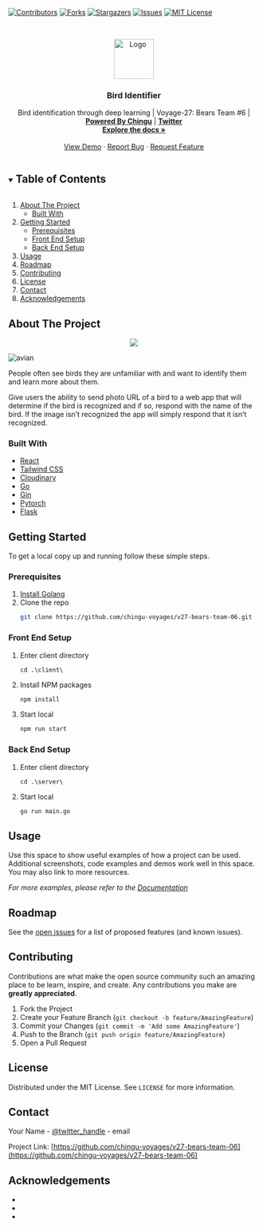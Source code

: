


[contributors-shield]: https://img.shields.io/github/contributors/chingu-voyages/v27-bears-team-06.svg?style=for-the-badge
[contributors-url]: https://github.com/chingu-voyages/v27-bears-team-06/graphs/contributors
[forks-shield]: https://img.shields.io/github/forks/chingu-voyages/v27-bears-team-06.svg?style=for-the-badge
[forks-url]: https://github.com/chingu-voyages/v27-bears-team-06/network/members
[stars-shield]: https://img.shields.io/github/stars/chingu-voyages/v27-bears-team-06.svg?style=for-the-badge
[stars-url]: https://github.com/chingu-voyages/v27-bears-team-06/stargazers
[issues-shield]: https://img.shields.io/github/issues/chingu-voyages/v27-bears-team-06.svg?style=for-the-badge
[issues-url]: https://github.com/chingu-voyages/v27-bears-team-06/issues
[license-shield]: https://img.shields.io/github/license/chingu-voyages/v27-bears-team-06.svg?style=for-the-badge
[license-url]: https://github.com/chingu-voyages/v27-bears-team-06/blob/master/LICENSE.txt

[![Contributors][contributors-shield]][contributors-url]
[![Forks][forks-shield]][forks-url]
[![Stargazers][stars-shield]][stars-url]
[![Issues][issues-shield]][issues-url]
[![MIT License][license-shield]][license-url]

<!-- PROJECT LOGO -->
<br />
<p align="center">
  <a href="https://github.com/chingu-voyages/v27-bears-team-06">
    <img src="https://chingu.io/logo-with-text-192.png" alt="Logo" height="80">
  </a>

  <h3 align="center">Bird Identifier </h3>

  <p align="center">
    Bird identification through deep learning | Voyage-27: Bears Team #6 | <a href="https://chingu.io/"><strong>Powered By Chingu</strong></a> | <a href="https://twitter.com/ChinguCollabs"><strong>Twitter</strong></a>
    <br />
    <a href="https://github.com/chingu-voyages/v27-bears-team-06"><strong>Explore the docs »</strong></a>
    <br />
    <br />
    <a href="https://github.com/chingu-voyages/v27-bears-team-06">View Demo</a>
    ·
    <a href="https://github.com/chingu-voyages/v27-bears-team-06/issues">Report Bug</a>
    ·
    <a href="https://github.com/chingu-voyages/v27-bears-team-06/issues">Request Feature</a>
  </p>
</p>



<!-- TABLE OF CONTENTS -->
<details open="open">
  <summary><h2 style="display: inline-block">Table of Contents</h2></summary>
  <ol>
    <li>
      <a href="#about-the-project">About The Project</a>
      <ul>
        <li><a href="#built-with">Built With</a></li>
      </ul>
    </li>
    <li>
      <a href="#getting-started">Getting Started</a>
      <ul>
        <li><a href="#prerequisites">Prerequisites</a></li>
        <li><a href="#front-end-setup">Front End Setup</a></li>
        <li><a href="#back-end-setup">Back End Setup</a></li>
      </ul>
    </li>
    <li><a href="#usage">Usage</a></li>
    <li><a href="#roadmap">Roadmap</a></li>
    <li><a href="#contributing">Contributing</a></li>
    <li><a href="#license">License</a></li>
    <li><a href="#contact">Contact</a></li>
    <li><a href="#acknowledgements">Acknowledgements</a></li>
  </ol>
</details>



<!-- ABOUT THE PROJECT -->
## About The Project

<p align="center">
  <img src="https://user-images.githubusercontent.com/23249535/111078286-0dd19a80-84cb-11eb-83d5-8651cd3b8b7e.gif" />
</p>

 ![avian](https://user-images.githubusercontent.com/23249535/111078286-0dd19a80-84cb-11eb-83d5-8651cd3b8b7e.gif)



People often see birds they are unfamiliar with and want to identify them and learn more about them.

Give users the ability to send photo URL of a bird to a web app that will determine if the bird is recognized and if so, respond with the name of the bird. If the image isn’t recognized the app will simply respond that it isn’t recognized.

### Built With

* [React](https://reactjs.org/)
* [Tailwind CSS](https://tailwindcss.com/)
* [Cloudinary](https://cloudinary.com/)
* [Go](https://golang.org/)
* [Gin](https://github.com/codehakase/golang-gin)
* [Pytorch](https://pytorch.org/)
* [Flask](https://flask.palletsprojects.com/en/1.1.x/)

<!-- GETTING STARTED -->
## Getting Started

To get a local copy up and running follow these simple steps.

### Prerequisites

1. [Install Golang](https://golang.org/doc/install)
2. Clone the repo
   ```sh
   git clone https://github.com/chingu-voyages/v27-bears-team-06.git
   ```

### Front End Setup

1. Enter client directory
   ```
   cd .\client\
   ```
2. Install NPM packages
   ```sh
   npm install
   ```
3. Start local
   ```sh
   npm run start
   ```
   
### Back End Setup

1. Enter client directory
   ```
   cd .\server\
   ```
2. Start local
   ```sh
   go run main.go
   ```

<!-- USAGE EXAMPLES -->
## Usage

Use this space to show useful examples of how a project can be used. Additional screenshots, code examples and demos work well in this space. You may also link to more resources.

_For more examples, please refer to the [Documentation](https://example.com)_



<!-- ROADMAP -->
## Roadmap

See the [open issues](https://github.com/chingu-voyages/v27-bears-team-06/issues) for a list of proposed features (and known issues).



<!-- CONTRIBUTING -->
## Contributing

Contributions are what make the open source community such an amazing place to be learn, inspire, and create. Any contributions you make are **greatly appreciated**.

1. Fork the Project
2. Create your Feature Branch (`git checkout -b feature/AmazingFeature`)
3. Commit your Changes (`git commit -m 'Add some AmazingFeature'`)
4. Push to the Branch (`git push origin feature/AmazingFeature`)
5. Open a Pull Request



<!-- LICENSE -->
## License

Distributed under the MIT License. See `LICENSE` for more information.



<!-- CONTACT -->
## Contact

Your Name - [@twitter_handle](https://twitter.com/twitter_handle) - email

Project Link: [https://github.com/chingu-voyages/v27-bears-team-06](https://github.com/chingu-voyages/v27-bears-team-06)



<!-- ACKNOWLEDGEMENTS -->
## Acknowledgements

* []()
* []()
* []()





